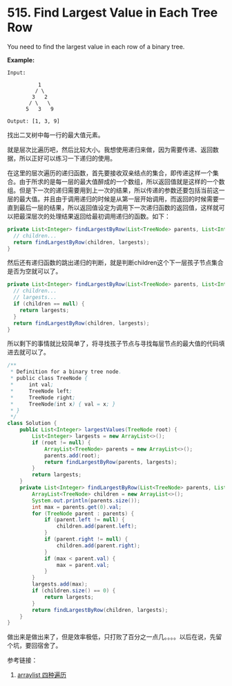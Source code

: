 # 515. Find Largest Value in Each Tree Row





You need to find the largest value in each row of a binary tree.

**Example:**

```
Input: 

          1
         / \
        3   2
       / \   \  
      5   3   9 

Output: [1, 3, 9]
```



找出二叉树中每一行的最大值元素。



就是层次比遍历吧，然后比较大小。我想使用递归来做，因为需要传递、返回数据，所以正好可以练习一下递归的使用。

在这里的层次遍历的递归函数，首先要接收双亲结点的集合，即传递这样一个集合。由于所求的是每一层的最大值醉成的一个数组，所以返回值就是这样的一个数组。但是下一次的递归需要用到上一次的结果，所以传递的参数还要包括当前这一层的最大值。并且由于调用递归的时候是从第一层开始调用，而返回的时候需要一直到最后一层的结果，所以返回值设定为调用下一次递归函数的返回值，这样就可以把最深层次的处理结果返回给最初调用递归的函数。如下：

```java
private List<Integer> findLargestByRow(List<TreeNode> parents, List<Integer> largests) {
  // children...
  return findLargestByRow(children, largests);
}
```

然后还有递归函数的跳出递归的判断，就是判断children这个下一层孩子节点集合是否为空就可以了。

```java
private List<Integer> findLargestByRow(List<TreeNode> parents, List<Integer> largests) {
  // children...
  // largests...
  if (children == null) {
    return largests;
  }
  return findLargestByRow(children, largests);
}
```

所以剩下的事情就比较简单了，将寻找孩子节点与寻找每层节点的最大值的代码填进去就可以了。

```java
/**
 * Definition for a binary tree node.
 * public class TreeNode {
 *     int val;
 *     TreeNode left;
 *     TreeNode right;
 *     TreeNode(int x) { val = x; }
 * }
 */
class Solution {
    public List<Integer> largestValues(TreeNode root) {
        List<Integer> largests = new ArrayList<>();            
        if (root != null) {
            ArrayList<TreeNode> parents = new ArrayList<>();
            parents.add(root);
            return findLargestByRow(parents, largests);
        }
        return largests;
    }
    private List<Integer> findLargestByRow(List<TreeNode> parents, List<Integer> largests) {
        ArrayList<TreeNode> children = new ArrayList<>();
        System.out.println(parents.size());
        int max = parents.get(0).val;
        for (TreeNode parent : parents) {
            if (parent.left != null) {
                children.add(parent.left);
            }
            if (parent.right != null) {
                children.add(parent.right);
            }
            if (max < parent.val) {
                max = parent.val;
            }
        }
        largests.add(max);
        if (children.size() == 0) {
            return largests;
        }
        return findLargestByRow(children, largests);
    }
}
```

做出来是做出来了，但是效率极低，只打败了百分之一点几。。。。以后在说，先留个坑，要回宿舍了。







参考链接：

1. [arraylist 四种遍历](http://blog.csdn.net/a419419/article/details/44275051)